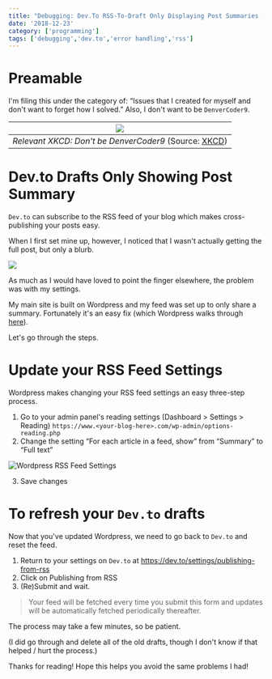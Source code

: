 ```yaml
---
title: "Debugging: Dev.To RSS-To-Draft Only Displaying Post Summaries (Wordpress Solution)"
date: '2018-12-23'
category: ['programming']
tags: ['debugging','dev.to','error handling','rss']
---
```


# Preamable

I'm filing this under the category of: “Issues that I created for myself and don't want to forget how I solved.” Also, I don't want to be `DenverCoder9`.

| ![](https://imgs.xkcd.com/comics/wisdom_of_the_ancients.png) |
|:---:|
| *Relevant XKCD: Don't be DenverCoder9* (Source: [XKCD](https://xkcd.com/979/)) |

# Dev.to Drafts Only Showing Post Summary

`Dev.to` can subscribe to the RSS feed of your blog which makes cross-publishing your posts easy.

When I first set mine up, however, I noticed that I wasn't actually getting the full post, but only a blurb.

![](./devto-screengrab.png)

As much as I would have loved to point the finger elsewhere, the problem was with my settings.

My main site is built on Wordpress and my feed was set up to only share a summary. Fortunately it's an easy fix (which Wordpress walks through [here](https://en.support.wordpress.com/settings/reading-settings/)).

Let's go through the steps.

# Update your RSS Feed Settings

Wordpress makes changing your RSS feed settings an easy three-step process.

  1. Go to your admin panel's reading settings (Dashboard > Settings > Reading) `https://www.<your-blog-here>.com/wp-admin/options-reading.php`
  2. Change the setting “For each article in a feed, show” from “Summary” to “Full text”

  ![Wordpress RSS Feed Settings](./wordpress-settings.png)

  3. Save changes

# To refresh your `Dev.to` drafts

Now that you've updated Wordpress, we need to go back to `Dev.to` and reset the feed.

  1. Return to your settings on `Dev.to` at https://dev.to/settings/publishing-from-rss
  2. Click on Publishing from RSS
  3. (Re)Submit and wait.

  > Your feed will be fetched every time you submit this form and updates will be automatically fetched periodically thereafter.

The process may take a few minutes, so be patient.

(I did go through and delete all of the old drafts, though I don't know if that helped / hurt the process.)

Thanks for reading! Hope this helps you avoid the same problems I had!